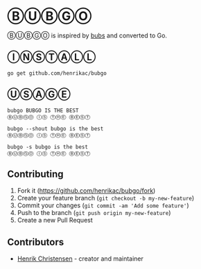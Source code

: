 # ⒷⓊⒷⒼⓄ

ⒷⓊⒷⒼⓄ is inspired by [bubs](https://github.com/holman/bubs) and converted to Go.

## ⒾⓃⓈⓉⒶⓁⓁ

`go get github.com/henrikac/bubgo`

## ⓊⓈⒶⒼⒺ

```terminal
bubgo BUBGO IS THE BEST
ⒷⓊⒷⒼⓄ ⒾⓈ ⓉⒽⒺ ⒷⒺⓈⓉ
```

```terminal
bubgo --shout bubgo is the best
ⒷⓊⒷⒼⓄ ⒾⓈ ⓉⒽⒺ ⒷⒺⓈⓉ

bubgo -s bubgo is the best
ⒷⓊⒷⒼⓄ ⒾⓈ ⓉⒽⒺ ⒷⒺⓈⓉ
```

## Contributing

1. Fork it (<https://github.com/henrikac/bubgo/fork>)
2. Create your feature branch (`git checkout -b my-new-feature`)
3. Commit your changes (`git commit -am 'Add some feature'`)
4. Push to the branch (`git push origin my-new-feature`)
5. Create a new Pull Request

## Contributors

- [Henrik Christensen](https://github.com/henrikac) - creator and maintainer
